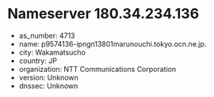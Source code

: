 # Nameserver 180.34.234.136

* as_number: 4713
* name: p9574136-ipngn13801marunouchi.tokyo.ocn.ne.jp.
* city: Wakamatsucho
* country: JP
* organization: NTT Communications Corporation
* version: Unknown
* dnssec: Unknown
